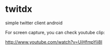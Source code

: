 twitdx
======

simple twitter client android

For screen capture, you can check youtube clip:

http://www.youtube.com/watch?v=UiHfmpYii8I
